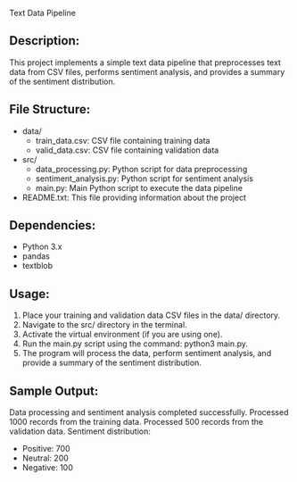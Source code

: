 Text Data Pipeline

Description:
----------------
This project implements a simple text data pipeline that preprocesses text data from CSV files, performs sentiment analysis, and provides a summary of the sentiment distribution.

File Structure:
----------------
- data/
  - train_data.csv: CSV file containing training data
  - valid_data.csv: CSV file containing validation data
- src/
  - data_processing.py: Python script for data preprocessing
  - sentiment_analysis.py: Python script for sentiment analysis
  - main.py: Main Python script to execute the data pipeline
- README.txt: This file providing information about the project

Dependencies:
----------------
- Python 3.x
- pandas
- textblob

Usage:
----------------
1. Place your training and validation data CSV files in the data/ directory.
2. Navigate to the src/ directory in the terminal.
3. Activate the virtual environment (if you are using one).
4. Run the main.py script using the command: python3 main.py.
5. The program will process the data, perform sentiment analysis, and provide a summary of the sentiment distribution.

Sample Output:
----------------
Data processing and sentiment analysis completed successfully.
Processed 1000 records from the training data.
Processed 500 records from the validation data.
Sentiment distribution:
- Positive: 700
- Neutral: 200
- Negative: 100
